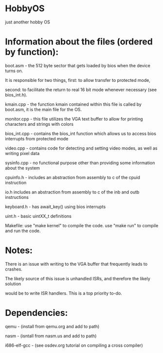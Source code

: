 # HobbyOS
 just another hobby OS
 
# Information about the files (ordered by function):

 boot.asm - the 512 byte sector that gets loaded by bios when the device turns on.
 
  It is responsible for two things, first: to allow transfer to protected mode, 
  
  second: to facilitate the return to real 16 bit mode whenever necessary (see bios_int.h).
  
 kmain.cpp - the function kmain contained within this file is called by boot.asm, it is the main file for the OS.
 
 monitor.cpp - this file utilizes the VGA text buffer to allow for printing characters and strings with colors
 
 bios_int.cpp - contains the bios_int function which allows us to access bios interrupts from protected mode
 
 video.cpp - contains code for detecting and setting video modes, as well as writing pixel data
 
 sysinfo.cpp - no functional purpose other than providing some information about the system
 
 cpuinfo.h - includes an abstraction from assembly to c of the cpuid instruction
 
 io.h includes an abstraction from assembly to c of the inb and outb instructions
 
 keyboard.h - has await_key() using bios interrupts
 
 uint.h - basic uintXX_t definitions
 
 Makefile: use "make kernel" to compile the code. use "make run" to compile and run the code.
 
# Notes:

 There is an issue with writing to the VGA buffer that frequently leads to crashes.
 
 The likely source of this issue is unhandled ISRs, and therefore the likely solution
 
 would be to write ISR handlers. This is a top priority to-do.
 
# Dependencies:

 qemu - (install from qemu.org and add to path)
 
 nasm - (isntall from nasm.us and add to path)
 
 i686-elf-gcc - (see osdev.org tutorial on compiling a cross compiler)
 
